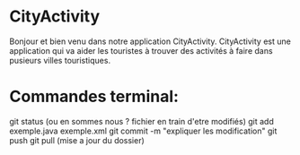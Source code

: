 # CityActivity

Bonjour et bien venu dans notre application CityActivity.
CityActivity est une application qui va aider les touristes à trouver des activités à faire dans pusieurs villes touristiques.

# Commandes terminal:
git status (ou en sommes nous ? fichier en train d'etre modifiés)
git add exemple.java exemple.xml 
git commit -m "expliquer les modification"
git push
git pull (mise a jour du dossier)
